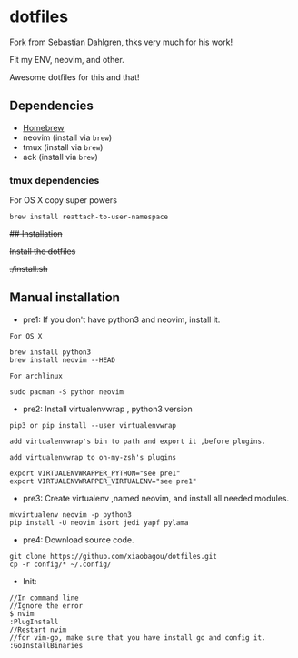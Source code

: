 # dotfiles

Fork from Sebastian Dahlgren, thks very much for his work!

Fit my ENV, neovim, and other.

Awesome dotfiles for this and that!

## Dependencies

- [Homebrew](http://brew.sh/)
- neovim (install via `brew`)
- tmux (install via `brew`)
- ack (install via `brew`)

### tmux dependencies

For OS X copy super powers

    brew install reattach-to-user-namespace

~~## Installation~~

~~Install the dotfiles~~

~~./install.sh~~

## Manual installation

* pre1: If you don't have python3 and neovim, install it.

```
For OS X

brew install python3
brew install neovim --HEAD

For archlinux

sudo pacman -S python neovim
```

* pre2: Install virtualenvwrap , python3 version

```
pip3 or pip install --user virtualenvwrap

add virtualenvwrap's bin to path and export it ,before plugins.

add virtualenvwrap to oh-my-zsh's plugins

export VIRTUALENVWRAPPER_PYTHON="see pre1"
export VIRTUALENVWRAPPER_VIRTUALENV="see pre1"
```

* pre3: Create virtualenv ,named neovim, and install all needed modules.

```
mkvirtualenv neovim -p python3
pip install -U neovim isort jedi yapf pylama
```

* pre4: Download source code.

```
git clone https://github.com/xiaobagou/dotfiles.git
cp -r config/* ~/.config/
```

* Init:

```
//In command line
//Ignore the error
$ nvim
:PlugInstall
//Restart nvim
//for vim-go, make sure that you have install go and config it.
:GoInstallBinaries
```
